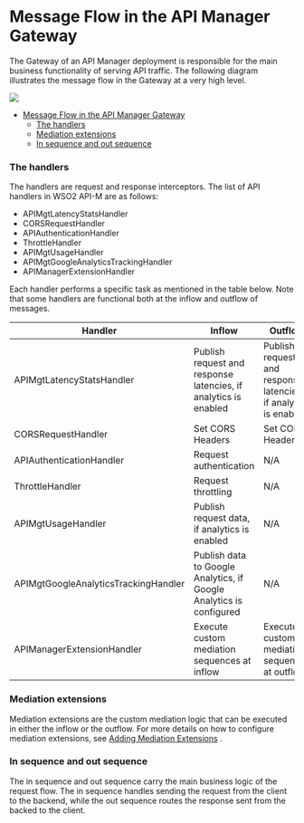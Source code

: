 # Message Flow in the API Manager Gateway

The Gateway of an API Manager deployment is responsible for the main business functionality of serving API traffic. The following diagram illustrates the message flow in the Gateway at a very high level.

![]({{base_path}}/assets/attachments/103335234/103335235.png)

- [Message Flow in the API Manager Gateway](#message-flow-in-the-api-manager-gateway)
    - [The handlers](#the-handlers)
    - [Mediation extensions](#mediation-extensions)
    - [In sequence and out sequence](#in-sequence-and-out-sequence)

### The handlers

The handlers are request and response interceptors. The list of API handlers in WSO2 API-M are as follows:

-   APIMgtLatencyStatsHandler
-   CORSRequestHandler
-   APIAuthenticationHandler
-   ThrottleHandler
-   APIMgtUsageHandler
-   APIMgtGoogleAnalyticsTrackingHandler
-   APIManagerExtensionHandler

Each handler performs a specific task as mentioned in the table below. Note that some handlers are functional both at the inflow and outflow of messages.

| Handler                              | Inflow                                                              | Outflow                                                         |
|--------------------------------------|---------------------------------------------------------------------|-----------------------------------------------------------------|
| APIMgtLatencyStatsHandler            | Publish request and response latencies, if analytics is enabled     | Publish request and response latencies, if analytics is enabled |
| CORSRequestHandler                   | Set CORS Headers                                                    | Set CORS Headers                                                |
| APIAuthenticationHandler             | Request authentication                                              | N/A                                                             |
| ThrottleHandler                      | Request throttling                                                  | N/A                                                             |
| APIMgtUsageHandler                   | Publish request data, if analytics is enabled                       | N/A                                                             |
| APIMgtGoogleAnalyticsTrackingHandler | Publish data to Google Analytics, if Google Analytics is configured | N/A                                                             |
| APIManagerExtensionHandler           | Execute custom mediation sequences at inflow                        | Execute custom mediation sequences at outflow                   |

### Mediation extensions

Mediation extensions are the custom mediation logic that can be executed in either the inflow or the outflow. For more details on how to configure mediation extensions, see [Adding Mediation Extensions]({{base_path}}/deploy-and-publish/deploy-on-gateway/api-gateway/message-mediation/changing-the-default-mediation-flow-of-api-requests) .

### In sequence and out sequence

The in sequence and out sequence carry the main business logic of the request flow. The in sequence handles sending the request from the client to the backend, while the out sequence routes the response sent from the backed to the client.
